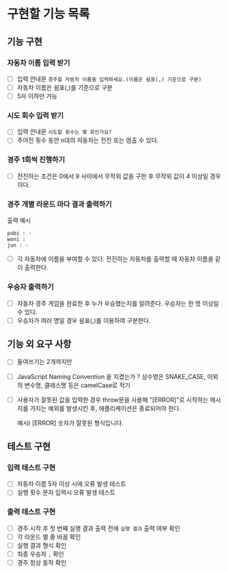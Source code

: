 # 구현할 기능 목록

## 기능 구현

### 자동차 이름 입력 받기

- [ ] 입력 안내문 `경주할 자동차 이름을 입력하세요.(이름은 쉼표(,) 기준으로 구분)`
- [ ] 자동차 이름은 쉼표(,)를 기준으로 구분
- [ ] 5자 이하만 가능

### 시도 회수 입력 받기

- [ ] 입력 안내문 `시도할 횟수는 몇 회인가요?`
- [ ] 주어진 횟수 동안 n대의 자동차는 전진 또는 멈출 수 있다.

### 경주 1회씩 진행하기

- [ ] 전진하는 조건은 0에서 9 사이에서 무작위 값을 구한 후 무작위 값이 4 이상일 경우이다.

### 경주 개별 라운드 마다 결과 출력하기

출력 예시

```text
pobi : -
woni :
jun : -
```

- [ ] 각 자동차에 이름을 부여할 수 있다. 전진하는 자동차를 출력할 때 자동차 이름을 같이 출력한다.

### 우승자 출력하기

- [ ] 자동차 경주 게임을 완료한 후 누가 우승했는지를 알려준다. 우승자는 한 명 이상일 수 있다.
- [ ] 우승자가 여러 명일 경우 쉼표(,)를 이용하여 구분한다.

## 기능 외 요구 사항

- [ ] 들여쓰기는 2개까지만
- [ ] JavaScript Naming Convention 을 지켰는가 ? 상수명은 SNAKE_CASE, 이외의 변수명, 클래스명 등은 camelCase로 적기
- [ ] 사용자가 잘못된 값을 입력한 경우 throw문을 사용해 "[ERROR]"로 시작하는 메시지를 가지는 예외를 발생시킨 후, 애플리케이션은 종료되어야 한다.

  예시) [ERROR] 숫자가 잘못된 형식입니다.

## 테스트 구현

### 입력 테스트 구현
- [ ] 자동차 이름 5자 이상 시에 오류 발생 테스트
- [ ] 실행 횟수 문자 입력시 오류 발생 테스트

### 출력 테스트 구현
- [ ] 경주 시작 후 첫 번째 실행 결과 출력 전에 `실행 결과` 출력 여부 확인
- [ ] 각 라운드 별 줄 바꿈 확인
- [ ] 실행 결과 형식 확인
- [ ] 최종 우승자 `,` 확인
- [ ] 경주 정상 동작 확인
